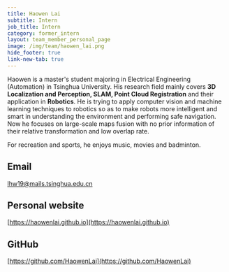 ```yaml
---
title: Haowen Lai 
subtitle: Intern
job_title: Intern
category: former_intern
layout: team_member_personal_page
image: /img/team/haowen_lai.png
hide_footer: true
link-new-tab: true
---
```


Haowen is a master's student majoring in Electrical Engineering (Automation) in Tsinghua University. His research field mainly covers __3D Localization and Perception, SLAM, Point Cloud Registration__ and their application in __Robotics__. He is trying to apply computer vision and machine learning techniques to robotics so as to make robots more intelligent and smart in understanding the environment and performing safe navigation. Now he focuses on large-scale maps fusion with no prior information of their relative transformation and low overlap rate.

For recreation and sports, he enjoys music, movies and badminton.

## Email ##
lhw19@mails.tsinghua.edu.cn

## Personal website ##
[https://haowenlai.github.io](https://haowenlai.github.io)

## GitHub ##
[https://github.com/HaowenLai](https://github.com/HaowenLai)
